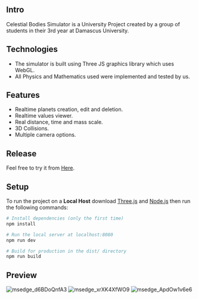 ## Intro
Celestial Bodies Simulator is a University Project created by a group of students in their 3rd year at Damascus University.

## Technologies
* The simulator is built using Three JS graphics library which uses WebGL.
* All Physics and Mathematics used were implemented and tested by us.

## Features
* Realtime planets creation, edit and deletion.
* Realtime values viewer.
* Real distance, time and mass scale.
* 3D Collisions.
* Multiple camera options.

## Release
Feel free to try it from [Here](https://twfek-ajeneh.github.io/Solar-System-Simulation/).

## Setup
To run the project on a **Local Host** download [Three.js](https://threejs.org/docs/#manual/en/introduction/Installation/) and [Node.js](https://nodejs.org/en/download/) then run the following commands:

``` bash
# Install dependencies (only the first time)
npm install

# Run the local server at localhost:8080
npm run dev

# Build for production in the dist/ directory
npm run build
```

## Preview
![msedge_d6BDoQnfA3](https://user-images.githubusercontent.com/57716361/187021988-06dc16d3-6acd-4fcf-b37b-5bcb7722fe94.png)
![msedge_xrXK4XfWO9](https://user-images.githubusercontent.com/57716361/187021999-cb156d80-05ea-4d76-8bfc-c00e945e3bcd.gif)
![msedge_ApdOw1v6e6](https://user-images.githubusercontent.com/57716361/187022013-934b047a-0fc3-4fd5-90aa-d8c5bd7d5716.gif)
